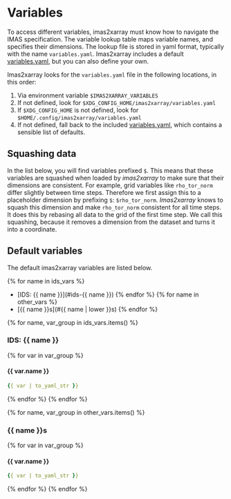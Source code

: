 # Variables

To access different variables, imas2xarray must know how to navigate the IMAS specification. The variable lookup table maps variable names, and specifies their dimensions. The lookup file is stored in yaml format, typically with the name `variables.yaml`. Imas2xarray includes a default [variables.yaml](https://github.com/duqtools/imas2array/blob/main/src/duqtools/data/variables.yaml), but you can also define your own.

Imas2xarray looks for the `variables.yaml` file in the following locations, in this order:

1. Via environment variable `$IMAS2XARRAY_VARIABLES`
2. If not defined, look for `$XDG_CONFIG_HOME/imas2xarray/variables.yaml`
3. If `$XDG_CONFIG_HOME` is not defined, look for `$HOME/.config/imas2xarray/variables.yaml`
4. If not defined, fall back to the included [variables.yaml](https://github.com/duqtools/imas2array/blob/main/src/imas2xarray/data/variables.yaml), which contains a sensible list of defaults.

## Squashing data

In the list below, you will find variables prefixed `$`. This means that these variables are squashed when loaded by *imas2xarray* to make sure that their dimensions are consistent. For example, grid variables like `rho_tor_norm` differ slightly between time steps. Therefore we first assign this to a placeholder dimension by prefixing `$`: `$rho_tor_norm`.
*Imas2xarray* knows to squash this dimension and make `rho_tor_norm` consistent for all time steps. It does this by rebasing all data to the grid of the first time step. We call this squashing, because it removes a dimension from the dataset and turns it into a coordinate.

## Default variables

The default imas2xarray variables are listed below.

{% for name in ids_vars %}
- [IDS: {{ name }}](#ids-{{ name }})
{% endfor %}
{% for name in other_vars %}
- [{{ name }}s](#{{ name | lower }}s)
{% endfor %}

{% for name, var_group in ids_vars.items() %}
### IDS: {{ name }}

{% for var in var_group %}

#### {{ var.name }}
```yaml
{{ var | to_yaml_str }}
```
{% endfor %}
{% endfor %}


{% for name, var_group in other_vars.items() %}
### {{ name }}s

{% for var in var_group %}

#### {{ var.name }}
```yaml
{{ var | to_yaml_str }}
```

{% endfor %}
{% endfor %}

